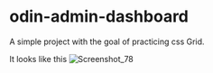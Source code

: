 # odin-admin-dashboard
A simple project with the goal of practicing css Grid. 

It looks like this 
![Screenshot_78](https://user-images.githubusercontent.com/43252094/176174221-83c314d8-f2ca-4782-801a-e38459ff3e44.png)
